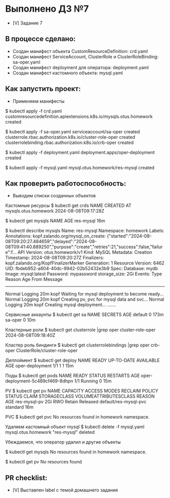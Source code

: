 # Выполнено ДЗ №7

 - [V] Задание 7


## В процессе сделано:
 - Создан манифест объекта CustomResourceDefinition: crd.yaml
 - Создан манифест ServiceAccount, ClusterRole и ClusterRoleBinding: sa-oper.yaml
 - Создан манифест deployment для оператора: deployment.yaml
 - Создан манифест кастомного объекта: mysql.yaml


## Как запустить проект:

 - Применяем манифесты

$ kubectl apply -f crd.yaml
customresourcedefinition.apiextensions.k8s.io/mysqls.otus.homework created

$ kubectl apply -f sa-oper.yaml
serviceaccount/sa-oper created
clusterrole.rbac.authorization.k8s.io/cluster-role-oper created
clusterrolebinding.rbac.authorization.k8s.io/crb-oper created

$ kubectl apply -f deployment.yaml
deployment.apps/oper-deployment created

$ kubectl apply -f mysql.yaml
mysql.otus.homework/res-mysql created


## Как проверить работоспособность:

 - Выводим списки созданных объектов

Кастомные ресурсы
$ kubectl get crds
NAME                   CREATED AT
mysqls.otus.homework   2024-08-08T09:17:28Z

$ kubectl get mysqls
NAME        AGE
res-mysql   16m

$ kubectl describe mysqls
Name:         res-mysql
Namespace:    homework
Labels:       <none>
Annotations:  kopf.zalando.org/mysql_on_create:
                {"started":"2024-08-08T09:20:27.484659","delayed":"2024-08-08T09:41:40.889250","purpose":"create","retries":21,"success":false,"failure":f...
API Version:  otus.homework/v1
Kind:         MySQL
Metadata:
  Creation Timestamp:  2024-08-08T09:20:27Z
  Finalizers:
    kopf.zalando.org/KopfFinalizerMarker
  Generation:        1
  Resource Version:  6462
  UID:               fbdeb952-a604-40dc-9942-02b52432e3b9
Spec:
  Database:      mydb
  Image:         mysql:latest
  Password:      mypassword
  storage_size:  2Gi
Events:
  Type    Reason   Age   From  Message
  ----    ------   ----  ----  -------
  Normal  Logging  20m   kopf  Waiting for mysql deployment to become ready...
  Normal  Logging  20m   kopf  Creating pv, pvc for mysql data and svc...
  Normal  Logging  20m   kopf  Creating mysql deployment...
.......


Сервисные аккаунты
$ kubectl get sa
NAME      SECRETS   AGE
default   0         173m
sa-oper   0         10m

Кластерные роли
$ kubectl get clusterrole |grep oper
cluster-role-oper                                                      2024-08-08T09:18:40Z

Кластер роль биндинги
$ kubectl get clusterrolebindings |grep oper
crb-oper                                                        ClusterRole/cluster-role-oper

Деплоймент
$ kubectl get deploy
NAME              READY   UP-TO-DATE   AVAILABLE   AGE
oper-deployment   1/1     1            1           15m

Поды
$ kubectl get pods
NAME                               READY   STATUS    RESTARTS   AGE
oper-deployment-5c489cf469-8dhpn   1/1     Running   0          15m

PV
$ kubectl get pv
NAME           CAPACITY   ACCESS MODES   RECLAIM POLICY   STATUS     CLAIM                   STORAGECLASS   VOLUMEATTRIBUTESCLASS   REASON   AGE
res-mysql-pv   2Gi        RWO            Retain           Released   default/res-mysql-pvc   standard       <unset>                          16m

PVC
$ kubectl get pvc
No resources found in homework namespace.

Удаляем кастомный объект mysql
$ kubectl delete -f mysql.yaml
mysql.otus.homework "res-mysql" deleted

Убеждаемся, что оператор удалил и другие объекты

$ kubectl get mysqls
No resources found in homework namespace.

$ kubectl get pv
No resources found



## PR checklist:
 - [V] Выставлен label с темой домашнего задания